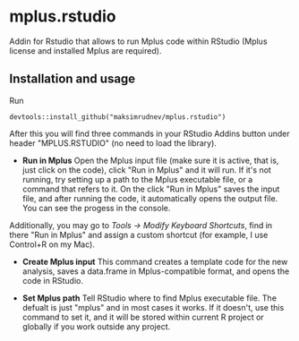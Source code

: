 
# mplus.rstudio

Addin for Rstudio that allows to run Mplus code within RStudio (Mplus license and installed Mplus are required).

## Installation and usage

Run 

```
devtools::install_github("maksimrudnev/mplus.rstudio")

```


After this you will find three commands in your RStudio Addins button under header "MPLUS.RSTUDIO" (no need to load the library).  


- **Run in Mplus** Open the Mplus input file (make sure it is active, that is, just click on the code), click "Run in Mplus" and it will run. If it's not running, try setting up a path to the Mplus executable file, or a command that refers to it. On the click "Run in Mplus" saves the input file, and after running the code, it automatically opens the output file. You can see the progess in the console.

Additionally, you may go to *Tools -> Modify Keyboard Shortcuts*, find in there "Run in Mplus" and assign a custom shortcut (for example, I use Control+R on my Mac).

- **Create Mplus input** This command creates a template code for the new analysis, saves a data.frame in Mplus-compatible format, and opens the code in RStudio.

- **Set Mplus path** Tell RStudio where to find Mplus executable file. The defualt is just "mplus" and in most cases it works. If it doesn't, use this command to set it, and it will be stored within current R project or globally if you work outside any project.
